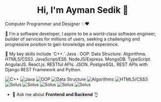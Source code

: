 <h1 align="center">Hi, I'm Ayman Sedik 👋</h1>

<p>Computer Programmer and Designer ✨❤️</p>
<p>📌 I'm a software developer, I aspire to be a world-class software engineer, builder of services for millions of users, 
 seeking a challenging and progressive position to gain knowledge and experience.</p>
 
<p>📌 My key skills include `C++.` Java . OOP. Data Structure. Algorithms. HTML5/CSS3. JavaScript/ES6. 
 NodeJS/Express. MongoDB. TypeScript. AngularJS. React.js. RESTful APIs. JSON. PostgreSQL. REST 
 APIs with Django REST Framework and Python.</p>
 
![C++](https://img.shields.io/badge/C++-%23f2f2f2.svg?style=for-the-badge&logo=C++&logoColor=5294E2)
![Java](https://img.shields.io/badge/Java-%23f2f2f2.svg?style=for-the-badge&logo=Java&logoColor=5294E2)
![OOP](https://img.shields.io/badge/OOP-%23f2f2f2.svg?style=for-the-badge&logo=OOP&logoColor=5294E2)
![Data Structure](https://img.shields.io/badge/Data_Structure-%23f2f2f2.svg?style=for-the-badge&logo=Data_Structure&logoColor=5294E2)
![Algorithms](https://img.shields.io/badge/Algorithms-%23f2f2f2.svg?style=for-the-badge&logo=Algorithms&logoColor=5294E2)
![HTML5/CSS3](https://img.shields.io/badge/HTML5/CSS3-%23f2f2f2.svg?style=for-the-badge&logo=HTML5/CSS3&logoColor=5294E2)
![Solus](https://img.shields.io/badge/C++-%23f2f2f2.svg?style=for-the-badge&logo=C++&logoColor=5294E2)
![Solus](https://img.shields.io/badge/C++-%23f2f2f2.svg?style=for-the-badge&logo=C++&logoColor=5294E2)
![Solus](https://img.shields.io/badge/C++-%23f2f2f2.svg?style=for-the-badge&logo=C++&logoColor=5294E2)
![Solus](https://img.shields.io/badge/C++-%23f2f2f2.svg?style=for-the-badge&logo=C++&logoColor=5294E2)
![Solus](https://img.shields.io/badge/C++-%23f2f2f2.svg?style=for-the-badge&logo=C++&logoColor=5294E2)

- 💬 Ask me about **Frontend and Backend** 👌
